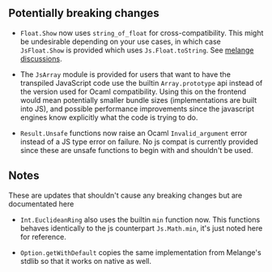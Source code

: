 ## Potentially breaking changes

- `Float.Show` now uses `string_of_float` for cross-compatibility. This might be undesirable
  depending on your use cases, in which case `JsFloat.Show` is provided which uses
  `Js.Float.toString`. See [melange discussions][1].

- The `JsArray` module is provided for users that want to have the transpiled JavaScript code use
  the builtin `Array.prototype` api instead of the version used for Ocaml compatibility. Using this
  on the frontend would mean potentially smaller bundle sizes (implementations are built into JS),
  and possible performance improvements since the javascript engines know explicitly what the code
  is trying to do.

- `Result.Unsafe` functions now raise an Ocaml `Invalid_argument` error instead of a JS type error
  on failure. No js compat is currently provided since these are unsafe functions to begin with and
  shouldn't be used.


## Notes

These are updates that shouldn't cause any breaking changes but are documentated here

- `Int.EuclideanRing` also uses the builtin `min` function now. This functions behaves identically
  to the js counterpart `Js.Math.min`, it's just noted here for reference. 

- `Option.getWithDefault` copies the same implementation from Melange's stdlib so that it works
  on native as well.


[1]: https://github.com/melange-re/melange/discussions

